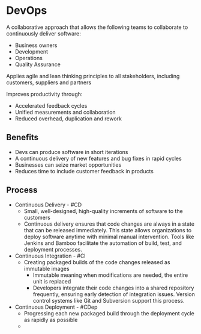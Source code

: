 # DevOps

A collaborative approach that allows the following teams to collaborate to continuously deliver software:

- Business owners
- Development
- Operations
- Quality Assurance

Applies agile and lean thinking principles to all stakeholders, including customers, suppliers and partners

Improves productivity through:

- Accelerated feedback cycles
- Unified measurements and collaboration
- Reduced overhead, duplication and rework

## Benefits

- Devs can produce software in short iterations
- A continuous delivery of new features and bug fixes in rapid cycles
- Businesses can seize market opportunities
- Reduces time to include customer feedback in products

## Process

- Continuous Delivery - #CD
  - Small, well-designed, high-quality increments of software to the customers
  - Continuous delivery ensures that code changes are always in a state that can be released immediately. This state allows organizations to deploy software anytime with minimal manual intervention. Tools like Jenkins and Bamboo facilitate the automation of build, test, and deployment processes.
- Continuous Integration - #CI
  - Creating packaged builds of the code changes released as immutable images
    - Immutable meaning when modifications are needed, the entire unit is replaced
    - Developers integrate their code changes into a shared repository frequently, ensuring early detection of integration issues. Version control systems like Git and Subversion support this process.
- Continuous Deployment - #CDep
  - Progressing each new packaged build through the deployment cycle as rapidly as possible
  - 
